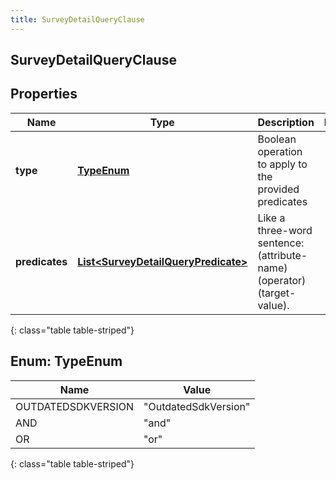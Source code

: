 ```yaml
---
title: SurveyDetailQueryClause
---
```


## SurveyDetailQueryClause

## Properties

| Name           | Type                                                                                             | Description                                                             | Notes |
| -------------- | ------------------------------------------------------------------------------------------------ | ----------------------------------------------------------------------- | ----- |
| **type**       | [**TypeEnum**](#TypeEnum)<!---->                                                                 | Boolean operation to apply to the provided predicates                   |       |
| **predicates** | <!----><!---->[**List&lt;SurveyDetailQueryPredicate&gt;**](SurveyDetailQueryPredicate.md)<!----> | Like a three-word sentence: (attribute-name) (operator) (target-value). |       |

{: class="table table-striped"}

<a name="TypeEnum"></a>

## Enum: TypeEnum

| Name               | Value                          |
| ------------------ | ------------------------------ |
| OUTDATEDSDKVERSION | &quot;OutdatedSdkVersion&quot; |
| AND                | &quot;and&quot;                |
| OR                 | &quot;or&quot;                 |

{: class="table table-striped"}
